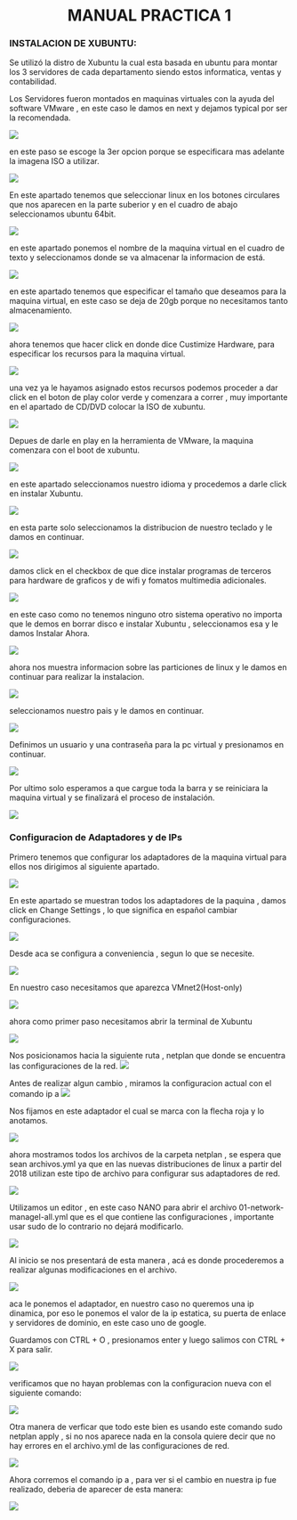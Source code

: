 # <center>  MANUAL PRACTICA 1 </center>
 
### INSTALACION DE XUBUNTU:
 Se utilizó la distro de Xubuntu la cual esta basada en ubuntu para montar los 3 servidores de cada departamento siendo estos informatica, ventas y contabilidad.


Los Servidores fueron montados en maquinas virtuales con la ayuda del software VMware , en este caso le damos en next y dejamos typical por ser la recomendada.

![](https://cdn.discordapp.com/attachments/819058705177116682/819064381706600448/unknown.png)


en este paso se escoge la 3er opcion porque se especificara mas adelante la imagena ISO a utilizar.

![](https://cdn.discordapp.com/attachments/819058705177116682/819064445359226910/unknown.png)


En este apartado tenemos que seleccionar linux en los botones circulares que nos aparecen en la parte suberior y en el cuadro de abajo seleccionamos ubuntu 64bit.

![](https://cdn.discordapp.com/attachments/819058705177116682/819064504448581682/unknown.png)

en este apartado ponemos el nombre de la maquina virtual en el cuadro de texto y seleccionamos donde se va almacenar la informacion de está.

![](https://cdn.discordapp.com/attachments/819058705177116682/819064598791192636/unknown.png)



en este apartado tenemos que especificar el tamaño que deseamos para la maquina virtual, en este caso se deja de 20gb porque no necesitamos tanto almacenamiento.

![](https://cdn.discordapp.com/attachments/819058705177116682/819064770149482506/unknown.png)




ahora tenemos que hacer click en donde dice Custimize Hardware, para especificar los recursos para la maquina virtual.

![](https://media.discordapp.net/attachments/819058705177116682/819064864319864832/unknown.png)



una vez ya le hayamos asignado estos recursos podemos proceder a dar click en el boton de play color verde y comenzara a correr , muy importante en el apartado de CD/DVD colocar la ISO de xubuntu.

![](https://cdn.discordapp.com/attachments/819058705177116682/819065971041894400/unknown.png)






Depues de darle en play en la herramienta de VMware, la maquina comenzara con el boot de xubuntu.

![](
    https://cdn.discordapp.com/attachments/819058705177116682/819066213099241482/unknown.png
)



en este apartado seleccionamos nuestro idioma y procedemos a darle click en instalar Xubuntu.


![](
    https://cdn.discordapp.com/attachments/819058705177116682/819066311022739496/unknown.png
)



en esta parte solo seleccionamos la distribucion de nuestro teclado y le damos en continuar.


![](
    https://media.discordapp.net/attachments/819058705177116682/819066410768400424/unknown.png?width=666&height=473
)



damos click en el checkbox de que dice instalar programas de terceros para hardware de graficos y de wifi y fomatos multimedia adicionales.

![](https://media.discordapp.net/attachments/819058705177116682/819066492649340954/unknown.png?width=685&height=473)


en este caso como no tenemos ninguno otro sistema operativo  no importa que le demos en borrar disco e instalar Xubuntu , seleccionamos esa y le damos Instalar Ahora.

![](https://media.discordapp.net/attachments/819058705177116682/819066646119448607/unknown.png?width=754&height=473)




ahora nos muestra informacion sobre las particiones de linux y le damos en continuar para realizar la instalacion.


![](https://cdn.discordapp.com/attachments/819058705177116682/819066732303089714/unknown.png)



seleccionamos nuestro pais y le damos en continuar.

![](https://media.discordapp.net/attachments/819058705177116682/819066887710310420/unknown.png?width=762&height=473)




Definimos un usuario y una contraseña para la pc virtual y presionamos en continuar.

![](https://cdn.discordapp.com/attachments/819058705177116682/819067737368035389/unknown.png)



Por ultimo solo esperamos a que cargue toda la barra y se reiniciara la maquina virtual y se finalizará el proceso de instalación.

![](https://cdn.discordapp.com/attachments/819058705177116682/819067803977515018/unknown.png)



### Configuracion de Adaptadores y de IPs


Primero tenemos que configurar los adaptadores de la maquina virtual para ellos nos dirigimos al siguiente apartado.

![](https://cdn.discordapp.com/attachments/819058705177116682/819081626637828096/unknown.png)



En este apartado se muestran todos los adaptadores de la paquina , damos click en Change Settings , lo que significa en español cambiar configuraciones.

![](https://media.discordapp.net/attachments/819058705177116682/819081709504692244/unknown.png?width=522&height=473)


Desde aca se configura a conveniencia , segun lo que se necesite.

![](https://cdn.discordapp.com/attachments/819058705177116682/819081843491995658/unknown.png)

En nuestro caso necesitamos  que aparezca VMnet2(Host-only)

![](https://cdn.discordapp.com/attachments/819058705177116682/819081976375541790/unknown.png)

ahora como primer paso necesitamos abrir la terminal de Xubuntu

![](https://cdn.discordapp.com/attachments/819058705177116682/819082554794967081/unknown.png)

Nos posicionamos hacia la siguiente ruta , netplan que donde se encuentra las configuraciones de la red. 
![](https://cdn.discordapp.com/attachments/819058705177116682/819082683677802547/unknown.png)


Antes de realizar algun cambio , miramos la configuracion actual con el comando ip a
![](https://cdn.discordapp.com/attachments/819058705177116682/819083683897016370/unknown.png)



Nos fijamos en este adaptador el cual se marca con la flecha roja y lo anotamos.

![](https://cdn.discordapp.com/attachments/819058705177116682/819084009011150858/unknown.png)

ahora mostramos todos los archivos de la carpeta netplan , se espera que sean archivos.yml ya que en las nuevas distribuciones de linux a partir del 2018 utilizan este tipo de archivo para configurar sus adaptadores de red. 

![](https://cdn.discordapp.com/attachments/819058705177116682/819084697430261851/unknown.png)


Utilizamos un editor , en este caso NANO para abrir el archivo 01-network-managel-all.yml que es el que contiene las configuraciones , importante usar sudo de lo contrario no dejará modificarlo.

![](https://cdn.discordapp.com/attachments/819058705177116682/819085147630206986/unknown.png)

Al inicio se nos presentará de esta manera , acá es donde procederemos a realizar algunas modificaciones en el archivo.

![](https://cdn.discordapp.com/attachments/819058705177116682/819085460012924938/unknown.png)


aca le ponemos el adaptador, en nuestro caso no queremos una ip dinamica, por eso  le ponemos el valor de la ip estatica, su puerta de enlace y servidores de dominio, en este caso uno de google.

Guardamos con CTRL + O  , presionamos enter y luego salimos con CTRL + X para salir.

![](https://cdn.discordapp.com/attachments/819058705177116682/819088541664673802/unknown.png)



verificamos que no hayan problemas con la configuracion nueva con el siguiente comando:

![](https://cdn.discordapp.com/attachments/819058705177116682/819089155593469962/unknown.png)

Otra manera de verficar que todo este bien es usando este comando sudo netplan apply , si no nos aparece nada en la consola quiere decir que no hay errores en el archivo.yml de las configuraciones de red.

![](https://cdn.discordapp.com/attachments/819058705177116682/819089370791149588/unknown.png)


Ahora corremos el comando ip a  , para ver si el cambio en nuestra ip fue realizado, deberia de aparecer de esta manera:

![](https://cdn.discordapp.com/attachments/819058705177116682/819089933493862400/unknown.png)

